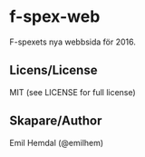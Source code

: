 # f-spex-web

F-spexets nya webbsida för 2016.

## Licens/License
MIT (see LICENSE for full license)

## Skapare/Author
Emil Hemdal (@emilhem)


